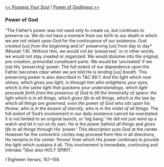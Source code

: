 [<< Possess Your Soul](Possess%20Your%20Soul.md)  |  [Power of Godliness >>](Power%20of%20Godliness.md)

### Power of God
“The Father’s power was not used only to create us, but continues to preserve us. We do not have a moment from our birth to our death in which we are not reliant upon God for the continuance of our existence. God *created [us] from the beginning* and is* preserving [us] from day to day* (Mosiah 1:8). Without Him, we would not be ‘preserved,’ or in other words, we would not stay created or organized. We would dissolve into the original, pre-creation, primordial constituent parts. We would be ‘uncreated’ if we lost His ‘preserving’ power. The full extent of our dependence upon the Father becomes clear when we are told He is *lending [us] breath.* This preserving power is also described in T&C 86:1: *And the light which now shines, which gives you light, is through him who enlightens your eyes, which is the same light that quickens your understandings, which light proceeds forth from the presence of God to fill the immensity of space: the light which is in all things, which gives life to all things, which is the law by which all things are governed, even the power of God who sits upon his throne, who is in the bosom of eternity, who is in the midst of all things.* The full extent of God’s involvement in our daily existence cannot be overstated; it is not limited to an original launch, or ‘big bang.’ He did not just wind up a watch and let it run on its own. He is the power behind *all things* and *gives life to all things* through His ‘power.’ This description puts God at the center. However far the concentric circles may proceed from Him in all directions, He remains in the center ‘throne’ from which His power continues to provide the *light* which sustains it all. This involvement is immediate, continuing and intimate.”1*See also* HOLY SPIRIT.



1 Eighteen Verses, 157–158.